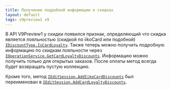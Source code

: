 ```yaml
---
title: Получение подробной информации о скидках
layout: default
tags: v9preview1 v9
---
```


В API V9Preview1 у скидки появился признак, определяющий что скидка является лояльностью (скидкой по iikoCard или подобной)
[`IDiscountType.IsCardLoyalty`](https://iiko.github.io/front.api.sdk/v9/html/P_Resto_Front_Api_Data_Orders_IDiscountType_IsCardLoyalty.htm).
Также теперь можно получить подробную информацию по скидкам лояльности через  [`IOperationService.GetCardLoyaltyDiscounts`](https://iiko.github.io/front.api.sdk/v9/html/M_Resto_Front_Api_IOperationService_GetCardLoyaltyDiscounts.htm). Информацию можно получить только для открытых заказов. После оплаты метод всегда будет возвращать пустую коллекцию.

Кроме того, метод [`IEditSession.AddIikoCardDiscounts`](https://iiko.github.io/front.api.sdk/v8/html/M_Resto_Front_Api_Editors_IEditSession_AddIikoCardDiscounts.htm) был переименован в [`IEditSession.AddCardLoyaltyDiscounts`](https://iiko.github.io/front.api.sdk/v9/html/M_Resto_Front_Api_Editors_IEditSession_AddCardLoyaltyDiscounts.htm).